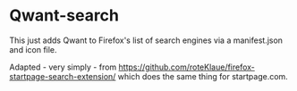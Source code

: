 # Qwant-search

This just adds Qwant to Firefox's list of search engines via a manifest.json and icon file.

Adapted - very simply - from https://github.com/roteKlaue/firefox-startpage-search-extension/ which does the same thing for startpage.com.
